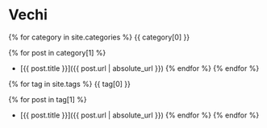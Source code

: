 # Vechi

{% for category in site.categories %}
  {{ category[0] }}

  {% for post in category[1] %}
  * [{{ post.title }}]({{ post.url | absolute_url }})
  {% endfor %}
{% endfor %}

{% for tag in site.tags %}
  {{ tag[0] }}

  {% for post in tag[1] %}
  * [{{ post.title }}]({{ post.url | absolute_url }})
  {% endfor %}
{% endfor %}

